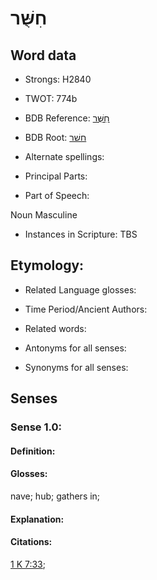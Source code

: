 # חִשֻּׁר

<!-- Status: S2="NeedsEdits" -->
<!-- Lexica used for edits:   -->

## Word data

* Strongs: H2840

* TWOT: 774b

* BDB Reference: [חִשֻּׁר](rc://en/bdb/dict/h.gx.ac)

* BDB Root: [חשׁר](rc://en/bdb/dict/h.gx.aa)

* Alternate spellings:

* Principal Parts:

* Part of Speech:

Noun Masculine 

* Instances in Scripture: TBS

## Etymology:

* Related Language glosses:

* Time Period/Ancient Authors:

* Related words:

* Antonyms for all senses:

* Synonyms for all senses:

## Senses

### Sense 1.0:

#### Definition:

#### Glosses:

nave; hub; gathers in; 

#### Explanation:

#### Citations:

[1 K 7:33](rc://he/uhb/book/1ki/7/33); 


